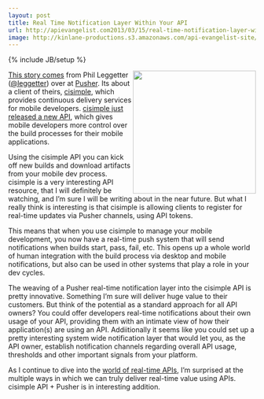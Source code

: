 ```yaml
---
layout: post
title: Real Time Notification Layer Within Your API
url: http://apievangelist.com2013/03/15/real-time-notification-layer-within-your-api/
image: http://kinlane-productions.s3.amazonaws.com/api-evangelist-site/blog/cisimple-plus-pusher.png
---
```

{% include JB/setup %}
<p>
     <img src="https://s3.amazonaws.com/kinlane-productions/api-evangelist/pusher/cisimple-plus-pusher.png"  width="250" align="right" />
</p>
<p>
     <a href="http://blog.pusher.com/using-pusher-to-power-cisimples-real-time-api/">This story comes</a> from Phil Leggetter (<a href="https://twitter.com/leggetter">@leggetter</a>) over at <a href="http://pusher.com/">Pusher</a>. Its about a client of theirs, <a href="https://www.cisimple.com/">cisimple</a>, which provides continuous delivery services for mobile developers. <a href="http://blog.cisimple.com/2013/03/06/check-out-our-shiny-new-api-and-pusher-integration/">cisimple just released a new API</a>, which gives mobile developers more control over the build processes for their mobile applications.
</p>
<p>
     Using the cisimple API you can kick off new builds and download artifacts from your mobile dev process. cisimple is a very interesting API resource, that I will definitely be watching, and I’m sure I will be writing about in the near future. But what I really think is interesting is that cisimple is allowing clients to register for real-time updates via Pusher channels, using API tokens.
</p>
<p>
     This means that when you use cisimple to manage your mobile development, you now have a real-time push system that will send notifications when builds start, pass, fail, etc. This opens up a whole world of human integration with the build process via desktop and mobile notifications, but also can be used in other systems that play a role in your dev cycles.
</p>
<p>
     The weaving of a Pusher real-time notification layer into the cisimple API is pretty innovative. Something I’m sure will deliver huge value to their customers. But think of the potential as a standard approach for all API owners? You could offer developers real-time notifications about their own usage of your API, providing them with an intimate view of how their application(s) are using an API. Addiitionally it seems like you could set up a pretty interesting system wide notification layer that would let you, as the API owner, establish notification channels regarding overall API usage, thresholds and other important signals from your platform.
</p>
<p>
     As I continue to dive into the <a title="real-time" href="http://apievangelist.com/trends/realtime.php" target="_blank">world of real-time APIs</a>, I’m surprised at the multiple ways in which we can truly deliver real-time value using APIs. cisimple API + Pusher is in interesting addition.
</p>
